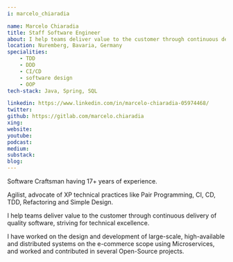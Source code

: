 ```yaml
---
i: marcelo_chiaradia

name: Marcelo Chiaradia
title: Staff Software Engineer
about: I help teams deliver value to the customer through continuous delivery of quality software, striving for technical excellence.
location: Nuremberg, Bavaria, Germany
specialities:
    - TDD
    - DDD
    - CI/CD
    - software design
    - OOP
tech-stack: Java, Spring, SQL

linkedin: https://www.linkedin.com/in/marcelo-chiaradia-05974468/
twitter:
github: https://gitlab.com/marcelo.chiaradia
xing:
website:
youtube:
podcast:
medium:
substack:
blog:
---
```


Software Craftsman having 17+ years of experience.

Agilist, advocate of XP technical practices like Pair Programming, CI, CD, TDD, Refactoring and Simple Design.

I help teams deliver value to the customer through continuous delivery of quality software, striving for technical excellence.

I have worked on the design and development of large-scale, high-available and distributed systems on the e-commerce scope using Microservices, and worked and contributed in several Open-Source projects.
